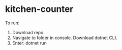# kitchen-counter

To run:
1. Download repo
2. Navigate to folder in console. Download dotnet CLI.
3. Enter: dotnet run
